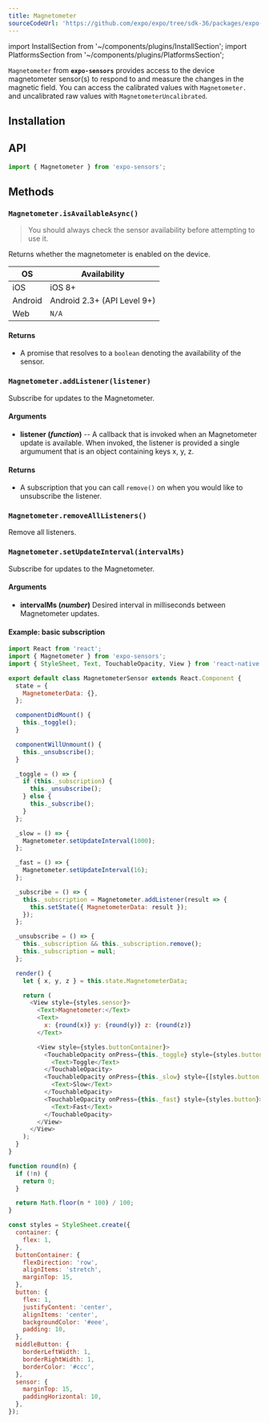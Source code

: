 ```yaml
---
title: Magnetometer
sourceCodeUrl: 'https://github.com/expo/expo/tree/sdk-36/packages/expo-sensors'
---
```


import InstallSection from '~/components/plugins/InstallSection';
import PlatformsSection from '~/components/plugins/PlatformsSection';

`Magnetometer` from **`expo-sensors`** provides access to the device magnetometer sensor(s) to respond to and measure the changes in the magnetic field. You can access the calibrated values with `Magnetometer.` and uncalibrated raw values with `MagnetometerUncalibrated`.

<PlatformsSection android emulator ios simulator />

## Installation

<InstallSection packageName="expo-sensors" />

## API

```js
import { Magnetometer } from 'expo-sensors';
```

## Methods

### `Magnetometer.isAvailableAsync()`

> You should always check the sensor availability before attempting to use it.

Returns whether the magnetometer is enabled on the device.

| OS      | Availability                |
| ------- | --------------------------- |
| iOS     | iOS 8+                      |
| Android | Android 2.3+ (API Level 9+) |
| Web     | `N/A`                       |

#### Returns

- A promise that resolves to a `boolean` denoting the availability of the sensor.

### `Magnetometer.addListener(listener)`

Subscribe for updates to the Magnetometer.

#### Arguments

- **listener (_function_)** -- A callback that is invoked when an
  Magnetometer update is available. When invoked, the listener is
  provided a single argumument that is an object containing keys x, y,
  z.

#### Returns

- A subscription that you can call `remove()` on when you
  would like to unsubscribe the listener.

### `Magnetometer.removeAllListeners()`

Remove all listeners.

### `Magnetometer.setUpdateInterval(intervalMs)`

Subscribe for updates to the Magnetometer.

#### Arguments

- **intervalMs (_number_)** Desired interval in milliseconds between
  Magnetometer updates.

#### Example: basic subscription

```javascript
import React from 'react';
import { Magnetometer } from 'expo-sensors';
import { StyleSheet, Text, TouchableOpacity, View } from 'react-native';

export default class MagnetometerSensor extends React.Component {
  state = {
    MagnetometerData: {},
  };

  componentDidMount() {
    this._toggle();
  }

  componentWillUnmount() {
    this._unsubscribe();
  }

  _toggle = () => {
    if (this._subscription) {
      this._unsubscribe();
    } else {
      this._subscribe();
    }
  };

  _slow = () => {
    Magnetometer.setUpdateInterval(1000);
  };

  _fast = () => {
    Magnetometer.setUpdateInterval(16);
  };

  _subscribe = () => {
    this._subscription = Magnetometer.addListener(result => {
      this.setState({ MagnetometerData: result });
    });
  };

  _unsubscribe = () => {
    this._subscription && this._subscription.remove();
    this._subscription = null;
  };

  render() {
    let { x, y, z } = this.state.MagnetometerData;

    return (
      <View style={styles.sensor}>
        <Text>Magnetometer:</Text>
        <Text>
          x: {round(x)} y: {round(y)} z: {round(z)}
        </Text>

        <View style={styles.buttonContainer}>
          <TouchableOpacity onPress={this._toggle} style={styles.button}>
            <Text>Toggle</Text>
          </TouchableOpacity>
          <TouchableOpacity onPress={this._slow} style={[styles.button, styles.middleButton]}>
            <Text>Slow</Text>
          </TouchableOpacity>
          <TouchableOpacity onPress={this._fast} style={styles.button}>
            <Text>Fast</Text>
          </TouchableOpacity>
        </View>
      </View>
    );
  }
}

function round(n) {
  if (!n) {
    return 0;
  }

  return Math.floor(n * 100) / 100;
}

const styles = StyleSheet.create({
  container: {
    flex: 1,
  },
  buttonContainer: {
    flexDirection: 'row',
    alignItems: 'stretch',
    marginTop: 15,
  },
  button: {
    flex: 1,
    justifyContent: 'center',
    alignItems: 'center',
    backgroundColor: '#eee',
    padding: 10,
  },
  middleButton: {
    borderLeftWidth: 1,
    borderRightWidth: 1,
    borderColor: '#ccc',
  },
  sensor: {
    marginTop: 15,
    paddingHorizontal: 10,
  },
});
```
